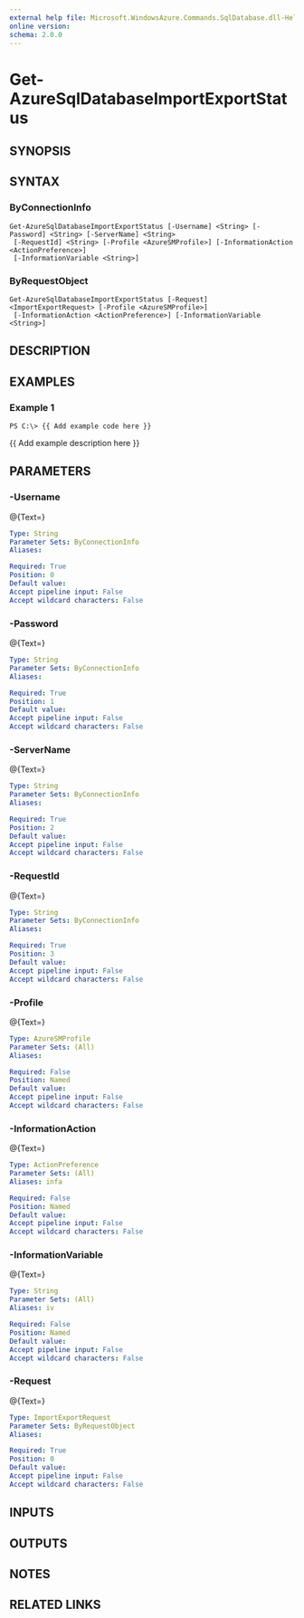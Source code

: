 ```yaml
---
external help file: Microsoft.WindowsAzure.Commands.SqlDatabase.dll-Help.xml
online version: 
schema: 2.0.0
---
```


# Get-AzureSqlDatabaseImportExportStatus
## SYNOPSIS

## SYNTAX

### ByConnectionInfo
```
Get-AzureSqlDatabaseImportExportStatus [-Username] <String> [-Password] <String> [-ServerName] <String>
 [-RequestId] <String> [-Profile <AzureSMProfile>] [-InformationAction <ActionPreference>]
 [-InformationVariable <String>]
```

### ByRequestObject
```
Get-AzureSqlDatabaseImportExportStatus [-Request] <ImportExportRequest> [-Profile <AzureSMProfile>]
 [-InformationAction <ActionPreference>] [-InformationVariable <String>]
```

## DESCRIPTION

## EXAMPLES

### Example 1
```
PS C:\> {{ Add example code here }}
```

{{ Add example description here }}

## PARAMETERS

### -Username
@{Text=}

```yaml
Type: String
Parameter Sets: ByConnectionInfo
Aliases: 

Required: True
Position: 0
Default value: 
Accept pipeline input: False
Accept wildcard characters: False
```

### -Password
@{Text=}

```yaml
Type: String
Parameter Sets: ByConnectionInfo
Aliases: 

Required: True
Position: 1
Default value: 
Accept pipeline input: False
Accept wildcard characters: False
```

### -ServerName
@{Text=}

```yaml
Type: String
Parameter Sets: ByConnectionInfo
Aliases: 

Required: True
Position: 2
Default value: 
Accept pipeline input: False
Accept wildcard characters: False
```

### -RequestId
@{Text=}

```yaml
Type: String
Parameter Sets: ByConnectionInfo
Aliases: 

Required: True
Position: 3
Default value: 
Accept pipeline input: False
Accept wildcard characters: False
```

### -Profile
@{Text=}

```yaml
Type: AzureSMProfile
Parameter Sets: (All)
Aliases: 

Required: False
Position: Named
Default value: 
Accept pipeline input: False
Accept wildcard characters: False
```

### -InformationAction
@{Text=}

```yaml
Type: ActionPreference
Parameter Sets: (All)
Aliases: infa

Required: False
Position: Named
Default value: 
Accept pipeline input: False
Accept wildcard characters: False
```

### -InformationVariable
@{Text=}

```yaml
Type: String
Parameter Sets: (All)
Aliases: iv

Required: False
Position: Named
Default value: 
Accept pipeline input: False
Accept wildcard characters: False
```

### -Request
@{Text=}

```yaml
Type: ImportExportRequest
Parameter Sets: ByRequestObject
Aliases: 

Required: True
Position: 0
Default value: 
Accept pipeline input: False
Accept wildcard characters: False
```

## INPUTS

## OUTPUTS

## NOTES

## RELATED LINKS

